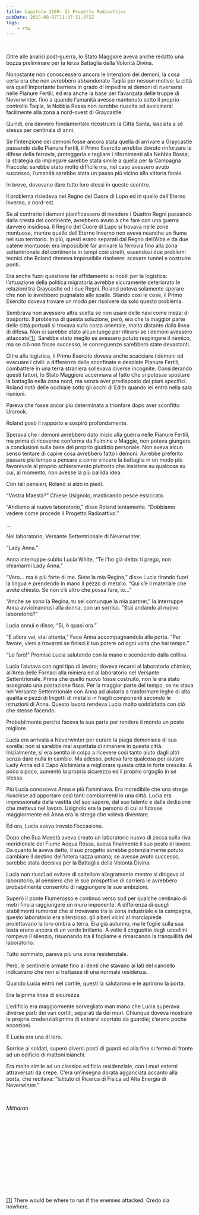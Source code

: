 ```yaml
---
title: Capitolo 1189- Il Progetto Radioattivo
pubDate: 2025-08-07T11:37:51.072Z
tags:
    - rtw
---
```



&nbsp;


Oltre alle analisi post-guerra, lo Stato Maggiore aveva anche redatto una bozza preliminare per la terza Battaglia della Volontà Divina.


Nonostante non conoscessero ancora le intenzioni dei demoni, la cosa certa era che non avrebbero abbandonato Taqila per nessun motivo: la città era quell’importante barriera in grado di impedire ai demoni di riversarsi nelle Pianure Fertili, ed era anche la base per l’avanzata delle truppe di Neverwinter. fino a quando l’umanità avesse mantenuto sotto il proprio controllo Taqila, la Nebbia Rossa non sarebbe riuscita ad avvicinarsi facilmente alla zona a nord-ovest di Graycastle.


Quindi, era davvero fondamentale ricostruire la Città Santa, lasciata a sé stessa per centinaia di anni.


Se l’intenzione dei demoni fosse ancora stata quella di arrivare a Graycastle passando dalle Pianure Fertili, il Primo Esercito avrebbe dovuto rinforzare le difese della ferrovia, proteggerla e tagliare i rifornimenti alla Nebbia Rossa; la strategia da impiegare sarebbe stata simile a quella per la Campagna Fiaccola: sarebbe stato molto difficile ma, nel caso avessero avuto successo, l’umanità sarebbe stata un passo più vicino alla vittoria finale.


In breve, dovevano dare tutto loro stessi in questo scontro.


Il problema risiedeva nel Regno del Cuore di Lupo ed in quello dell’Eterno Inverno, a nord-est.


Se al contrario i demoni pianificassero di invadere i Quattro Regni passando dalla cresta del continente, avrebbero avuto a che fare con una guerra davvero insidiosa. Il Regno del Cuore di Lupo si trovava nelle zone montuose, mentre quello dell’Eterno Inverno non aveva neanche un fiume nel suo territorio. In più, questi erano separati dal Regno dell’Alba e da due catene montuose: era impossibile far arrivare la ferrovia fino alla zona settentrionale del continente in tempi così stretti, essendosi due problemi tecnici che Roland riteneva impossibile risolvere: scavare tunnel e costruire ponti.


Era anche fuori questione far affidamento ai nobili per la logistica: l’attuazione della politica migratoria avrebbe sicuramente deteriorato le relazioni tra Graycastle ed i due Regni. Roland poteva solamente sperare che non lo avrebbero pugnalato alle spalle. Stando così le cose, il Primo Esercito doveva trovare un modo per risolvere da solo questo problema.


Sembrava non avessero altra scelta se non usare delle navi come mezzi di trasporto. Il problema di questa soluzione, però, era che la maggior parte delle città portuali si trovava sulla costa orientale, molto distante dalla linea di difesa. Non ci sarebbe stato alcun luogo per ritirarsi se i demoni avessero attaccato<a href="#_ftn1" name="_ftnref1">[1]</a>. Sarebbe stato meglio se avessero potuto respingere il nemico, ma se ciò non fosse successo, le conseguenze sarebbero state devastanti.


Oltre alla logistica, il Primo Esercito doveva anche scacciare i demoni ed evacuare i civili: a differenza delle sconfinate e desolate Pianure Fertili, combattere in una terra straniera sollevava diverse incognite. Considerando questi fattori, lo Stato Maggiore accennava al fatto che si potesse spostare la battaglia nella zona nord, ma senza aver predisposto dei piani specifici. Roland notò delle occhiaie sotto gli occhi di Edith quando lei entrò nella sala riunioni.


Pareva che fosse ancor più determinata a trionfare dopo aver sconfitto Ursrook.


Roland posò il rapporto e sospirò profondamente.


Sperava che i demoni avrebbero dato inizio alla guerra nelle Pianure Fertili, ma prima di riceverne conferma da Fulmine e Maggie, non poteva giungere a conclusioni sulla base del proprio giudizio personale. Non aveva alcun senso tentare di capire cosa avrebbero fatto i demoni. Avrebbe preferito passare più tempo a pensare a come vincere la battaglia in un modo più favorevole al proprio schieramento piuttosto che insistere su qualcosa su cui, al momento, non avesse la più pallida idea.


Con tali pensieri, Roland si alzò in piedi.


“Vostra Maestà?” Chiese Usignolo, masticando pesce essiccato.


“Andiamo al nuovo laboratorio,” disse Roland lentamente. “Dobbiamo vedere come procede il Progetto Radioattivo.”


…


Nel laboratorio, Versante Settentrionale di Neverwinter.


“Lady Anna.”


Anna interruppe subito Lucia White, “Te l’ho già detto: ti prego, non chiamarmi Lady Anna.”


“Vero… ma è più forte di me. Siete la mia Regina,” disse Lucia tirando fuori la lingua e prendendo in mano il pezzo di metallo. “Qui c’è il materiale che avete chiesto. Se non c’è altro che possa fare, io…”


“Anche se sono la Regina, tu sei comunque la mia partner,” la interruppe Anna avvicinandosi alla donna, con un sorriso. “Stai andando al nuovo laboratorio?”


Lucia annuì e disse, “Sì, è quasi ora.”


“E allora vai, stai attenta,” Fece Anna accompagnandola alla porta. “Per favore, vieni a trovarmi se finisci il tuo potere od ogni volta che hai tempo.”


“Lo farò!” Promise Lucia salutando con la mano e scendendo dalla collina.


Lucia l’aiutava con ogni tipo di lavoro; doveva recarsi al laboratorio chimico, all’Area delle Fornaci alla miniera ed al laboratorio nel Versante Settentrionale. Prima che quello nuovo fosse costruito, non le era stato assegnato una postazione fissa. Per la maggior parte del tempo, se ne stava nel Versante Settentrionale con Anna ad aiutarla a trasformare leghe di alta qualità e pezzi di lingotti di metallo in fragili componenti secondo le istruzioni di Anna. Questo lavoro rendeva Lucia molto soddisfatta con ciò che stesse facendo.


Probabilmente perché faceva la sua parte per rendere il mondo un posto migliore.


Lucia era arrivata a Neverwinter per curare la piaga demoniaca di sua sorella: non si sarebbe mai aspettata di rimanere in questa città. Inizialmente, si era sentita in colpa a ricevere così tanto aiuto dagli altri senza dare nulla in cambio. Ma adesso, poteva fare qualcosa per aiutare Lady Anna ed il Capo Alchimista a migliorare questa città in forte crescita. A poco a poco, aumentò la propria sicurezza ed il proprio orgoglio in sé stessa.


Più Lucia conosceva Anna e più l’ammirava. Era incredibile che una strega riuscisse ad apportare così tanti cambiamenti in una città. Lucia era impressionata dalla vastità del suo sapere, dal suo talento e dalla dedizione che metteva nel lavoro. Usignolo era la persona di cui si fidasse maggiormente ed Anna era la strega che voleva diventare.


Ed ora, Lucia aveva trovato l’occasione.


Dopo che Sua Maestà aveva creato un laboratorio nuovo di zecca sulla riva meridionale del Fiume Acqua Rossa, aveva finalmente il suo posto di lavoro. Da quanto le aveva detto, il suo progetto avrebbe potenzialmente potuto cambiare il destino dell’intera razza umana; se avesse avuto successo, sarebbe stata decisiva per la Battaglia della Volontà Divina.


Lucia non riuscì ad evitare di saltellare allegramente mentre si dirigeva al laboratorio, al pensiero che le sue prospettive di carriera le avrebbero probabilmente consentito di raggiungere le sue ambizioni.


Superò il ponte Fiumerosso e continuò verso sud per qualche centinaio di metri fino a raggiungere un muro imponente. A differenza di quegli stabilimenti rumorosi che si trovavano tra la zona industriale e la campagna, questo laboratorio era silenzioso; gli alberi vicini al marciapiede proiettavano la loro ombra a terra. Era già autunno, ma le foglie sulla sua testa erano ancora di un verde brillante. A volte il cinguettio degli uccellini rompeva il silenzio, risuonando tra il fogliame e rimarcando la tranquillità del laboratorio.


Tutto sommato, pareva più una zona residenziale.


Però, le sentinelle armate fino ai denti che stavano ai lati del cancello indicavano che non si trattasse di una normale residenza.


Quando Lucia entrò nel cortile, questi la salutarono e le aprirono la porta.


Era la prima linea di sicurezza.


L’edificio era maggiormente sorvegliato man mano che Lucia superava diverse parti dei vari cortili, separati da dei muri. Chiunque doveva mostrare le proprie credenziali prima di entrarvi scortato da guardie; c’erano poche eccezioni.


E Lucia era una di loro.


Sorrise ai soldati, superò diversi posti di guardi ed alla fine si fermò di fronte ad un edificio di mattoni bianchi.


Era molto simile ad un classico edificio residenziale, con i muri esterni attraversati da crepe. C’era un’insegna dorata agganciata accanto alla porta, che recitava: “Istituto di Ricerca di Fisica ad Alta Energia di Neverwinter.”


&nbsp;


<em>Mithdran </em>


&nbsp;


&nbsp;


&nbsp;


&nbsp;


&nbsp;


&nbsp;


&nbsp;


<a href="#_ftnref1" name="_ftn1">[1]</a> There would be where to run if the enemies attacked. Credo sia nowhere.
                                


                                



